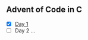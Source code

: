 ## Advent of Code in C

- [x] [Day 1](https://github.com/EmmanuelR21/advent-of-code/blob/2023/src/day1/solution.c)
- [ ] Day 2
...
